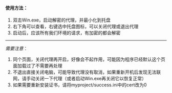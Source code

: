 #### **使用方法**：  
1. 双击Win.exe，启动解密的代理，并最小化到托盘  
2. 右下角可以查看，右键选中托盘图标，可以关闭代理或退出代理  
3. 启动后，应该所有我们环境的请求，有加密的都会解密

---

*需要注意*：  
1. 同个页面，关闭代理再开启，好像会不起作用，可能因为程序已经默认这个页面加载过了不需要再处理  
2. 不退出直接关闭电脑，可能导致代理没有取消，如果重新开机后发现无法联网，请手动关闭一下代理（或者启动Win.exe再关闭它以恢复正常）  
3. 如果需要重新安装证书，请将myproject/success.ini中的cert改为0
